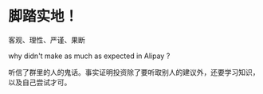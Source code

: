 # 脚踏实地！

客观、理性、严谨、果断



why didn't make as much as expected in Alipay ?

听信了群里的人的鬼话。事实证明投资除了要听取别人的建议外，还要学习知识，以及自己尝试才可。





